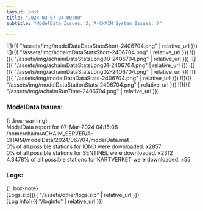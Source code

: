 ```yaml
---
layout: post
title: "2024-03-07 04:00:00"
subtitle: "ModelData Issues: 3; A-CHAIM System Issues: 0"

---
```


![]({{ "/assets/img/modelDataDataStatsShort-2406704.png" | relative_url }})
![]({{ "/assets/img/achaimDataStatsShort-2406704.png" | relative_url }})
![]({{ "/assets/img/achaimDataStatsLong00-2406704.png" | relative_url }})
![]({{ "/assets/img/achaimDataStatsLong01-2406704.png" | relative_url }})
![]({{ "/assets/img/achaimDataStatsLong02-2406704.png" | relative_url }})
![]({{ "/assets/img/modelDataDataStats-2406704.png" | relative_url }})
![]({{ "/assets/img/modelDataStationStats-2406704.png" | relative_url }})
![]({{ "/assets/img/achaimRunTime-2406704.png" | relative_url }})


### ModelData Issues:  
  
{: .box-warning}  
 ModelData report for 07-Mar-2024 04:15:08   
 /home/chaim/ACHAIM_SERVER/A-CHAIM/modelData/2024/067/04/modelData.mat   
 0% of all possible stations for IONO were downloaded. x2857   
 0% of all possible stations for SENTINEL were downloaded. x2312   
 4.3478% of all possible stations for KARTVERKET were downloaded. x55   
  


### Logs:  
  
{: .box-note}  
[Logs.zip]({{ "/assets/other/logs.zip" | relative_url }})  
[Log Info]({{ "/logInfo" | relative_url }})  
